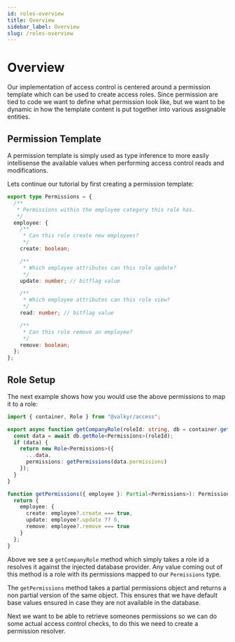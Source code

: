 ```yaml
---
id: roles-overview
title: Overview
sidebar_label: Overview
slug: /roles-overview
---
```


# Overview

Our implementation of access control is centered around a permission template which can be used to create access roles. Since permission are tied to code we want to define what permission look like, but we want to be dynamic in how the template content is put together into various assignable entities.

## Permission Template

A permission template is simply used as type inference to more easily intellisense the available values when performing access control reads and modifications.

Lets continue our tutorial by first creating a permission template:

```ts
export type Permissions = {
  /**
   * Permissions within the employee category this role has.
   */
  employee: {
    /**
     * Can this role create new employees?
     */
    create: boolean;

    /**
     * Which employee attributes can this role update?
     */
    update: number; // bitflag value

    /**
     * Which employee attributes can this role view?
     */
    read: number; // bitflag value

    /**
     * Can this role remove an employee?
     */
    remove: boolean;
  };
};
```

## Role Setup

The next example shows how you would use the above permissions to map it to a role:

```ts
import { container, Role } from "@valkyr/access";

export async function getCompanyRole(roleId: string, db = container.get("Database")) {
  const data = await db.getRole<Permissions>(roleId);
  if (data) {
    return new Role<Permissions>({
      ...data,
      permissions: getPermissions(data.permissions)
    });
  }
}

function getPermissions({ employee }: Partial<Permissions>): Permissions {
  return {
    employee: {
      create: employee?.create === true,
      update: employee?.update ?? 0,
      remove: employee?.remove === true
    }
  };
}
```

Above we see a `getCompanyRole` method which simply takes a role id a resolves it against the injected database provider. Any value coming out of this method is a role with its permissions mapped to our `Permissions` type.

The `getPermissions` method takes a partial permissions object and returns a non partial version of the same object. This ensures that we have default base values ensured in case they are not available in the database.

Next we want to be able to retrieve someones permissions so we can do some actual access control checks, to do this we need to create a permission resolver.
